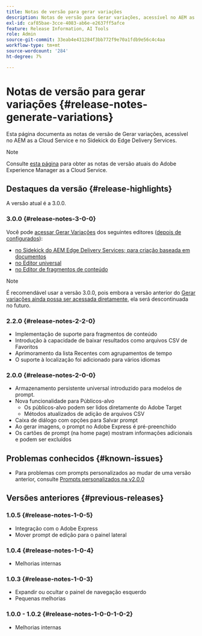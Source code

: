 ```yaml
---
title: Notas de versão para gerar variações
description: Notas de versão para Gerar variações, acessível no AEM as a Cloud Service e no Sidekick do Edge Delivery Services
exl-id: caf85bae-3cce-4083-ab6e-e2637ff5afce
feature: Release Information, AI Tools
role: Admin
source-git-commit: 33eab4e431284f3bb772f9e70a1fdb9e56c4c4aa
workflow-type: tm+mt
source-wordcount: '284'
ht-degree: 7%

---
```


# Notas de versão para gerar variações {#release-notes-generate-variations}

Esta página documenta as notas de versão de Gerar variações, acessível no AEM as a Cloud Service e no Sidekick do Edge Delivery Services.

>[!NOTE]
>
>Consulte [esta página](/help/release-notes/release-notes-cloud/release-notes-current.md) para obter as notas de versão atuais do Adobe Experience Manager as a Cloud Service.

## Destaques da versão {#release-highlights}

A versão atual é a 3.0.0.

### 3.0.0 {#release-notes-3-0-0}

Você pode [acessar Gerar Variações](/help/generative-ai/generate-variations-integrated-editor.md#access-generate-variations) dos seguintes editores ([depois de configurados](#access-generate-variations)):

* [no Sidekick do AEM Edge Delivery Services; para criação baseada em documentos](/help/generative-ai/generate-variations-integrated-editor.md#access-aem-sidekick)
* [no Editor universal](/help/generative-ai/generate-variations-integrated-editor.md#access-aem-universal-editor)
* [no Editor de fragmentos de conteúdo](/help/generative-ai/generate-variations-integrated-editor.md#access-aem-content-fragment-editor)

>[!NOTE]
>
>É recomendável usar a versão 3.0.0, pois embora a versão anterior do [Gerar variações ainda possa ser acessada diretamente](/help/generative-ai/generate-variations.md), ela será descontinuada no futuro.

### 2.2.0 {#release-notes-2-2-0}

* Implementação de suporte para fragmentos de conteúdo
* Introdução à capacidade de baixar resultados como arquivos CSV de Favoritos
* Aprimoramento da lista Recentes com agrupamentos de tempo
* O suporte à localização foi adicionado para vários idiomas

### 2.0.0 {#release-notes-2-0-0}

* Armazenamento persistente universal introduzido para modelos de prompt.
* Nova funcionalidade para Públicos-alvo
   * Os públicos-alvo podem ser lidos diretamente do Adobe Target
   * Métodos atualizados de adição de arquivos CSV
* Caixa de diálogo com opções para Salvar prompt
* Ao gerar imagens, o prompt no Adobe Express é pré-preenchido
* Os cartões de prompt (na home page) mostram informações adicionais e podem ser excluídos

## Problemas conhecidos {#known-issues}

* Para problemas com prompts personalizados ao mudar de uma versão anterior, consulte [Prompts personalizados na v2.0.0](/help/generative-ai/generate-variations.md#custom-prompts-v200)

## Versões anteriores {#previous-releases}

### 1.0.5 {#release-notes-1-0-5}

* Integração com o Adobe Express
* Mover prompt de edição para o painel lateral

### 1.0.4 {#release-notes-1-0-4}

* Melhorias internas

### 1.0.3 {#release-notes-1-0-3}

* Expandir ou ocultar o painel de navegação esquerdo
* Pequenas melhorias

### 1.0.0 - 1.0.2 {#release-notes-1-0-0-1-0-2}

* Melhorias internas
